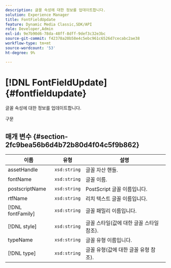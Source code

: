 ```yaml
---
description: 글꼴 속성에 대한 정보를 업데이트합니다.
solution: Experience Manager
title: FontFieldUpdate
feature: Dynamic Media Classic,SDK/API
role: Developer,Admin
exl-id: 9e7b90d6-78da-48ff-8dff-9def3c32e3bc
source-git-commit: f42378a20b58e4c5ebc961c6526d7cecabc2ae38
workflow-type: tm+mt
source-wordcount: '53'
ht-degree: 9%

---
```


# [!DNL FontFieldUpdate]{#fontfieldupdate}

글꼴 속성에 대한 정보를 업데이트합니다.

구문

## 매개 변수 {#section-2fc9bea56b6d4b72b80d4f04c5f9b862}

| 이름 | 유형 | 설명 |
|---|---|---|
| assetHandle | `xsd:string` | 글꼴 자산 핸들. |
| fontName | `xsd:string` | 글꼴 이름. |
| postscriptName | `xsd:string` | PostScript 글꼴 이름입니다. |
| rtfName | `xsd:string` | 리치 텍스트 글꼴 이름입니다. |
| [!DNL fontFamily] | `xsd:string` | 글꼴 패밀리 이름입니다. |
| [!DNL style] | `xsd:string` | 글꼴 스타일(값에 대한 글꼴 스타일 참조). |
| typeName | `xsd:string` | 글꼴 유형 이름입니다. |
| [!DNL type] | `xsd:string` | 글꼴 유형(값에 대한 글꼴 유형 참조). |

